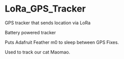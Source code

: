 # LoRa_GPS_Tracker
GPS tracker that sends location via LoRa

Battery powered tracker

Puts Adafruit Feather m0 to sleep between GPS Fixes.

Used to track our cat Maomao.
